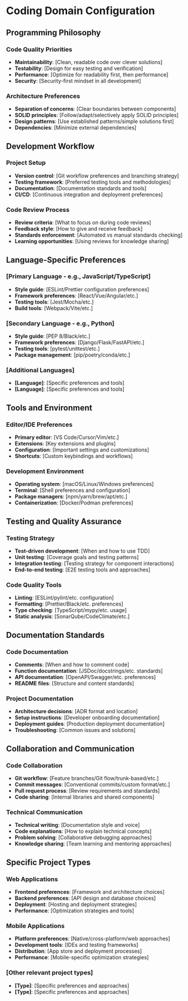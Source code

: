 # Coding Domain Configuration

## Programming Philosophy

### Code Quality Priorities
- **Maintainability**: [Clean, readable code over clever solutions]
- **Testability**: [Design for easy testing and verification]
- **Performance**: [Optimize for readability first, then performance]
- **Security**: [Security-first mindset in all development]

### Architecture Preferences
- **Separation of concerns**: [Clear boundaries between components]
- **SOLID principles**: [Follow/adapt/selectively apply SOLID principles]
- **Design patterns**: [Use established patterns/simple solutions first]
- **Dependencies**: [Minimize external dependencies]

## Development Workflow

### Project Setup
- **Version control**: [Git workflow preferences and branching strategy]
- **Testing framework**: [Preferred testing tools and methodologies]
- **Documentation**: [Documentation standards and tools]
- **CI/CD**: [Continuous integration and deployment preferences]

### Code Review Process
- **Review criteria**: [What to focus on during code reviews]
- **Feedback style**: [How to give and receive feedback]
- **Standards enforcement**: [Automated vs manual standards checking]
- **Learning opportunities**: [Using reviews for knowledge sharing]

## Language-Specific Preferences

### [Primary Language - e.g., JavaScript/TypeScript]
- **Style guide**: [ESLint/Prettier configuration preferences]
- **Framework preferences**: [React/Vue/Angular/etc.]
- **Testing tools**: [Jest/Mocha/etc.]
- **Build tools**: [Webpack/Vite/etc.]

### [Secondary Language - e.g., Python]
- **Style guide**: [PEP 8/Black/etc.]
- **Framework preferences**: [Django/Flask/FastAPI/etc.]
- **Testing tools**: [pytest/unittest/etc.]
- **Package management**: [pip/poetry/conda/etc.]

### [Additional Languages]
- **[Language]**: [Specific preferences and tools]
- **[Language]**: [Specific preferences and tools]

## Tools and Environment

### Editor/IDE Preferences
- **Primary editor**: [VS Code/Cursor/Vim/etc.]
- **Extensions**: [Key extensions and plugins]
- **Configuration**: [Important settings and customizations]
- **Shortcuts**: [Custom keybindings and workflows]

### Development Environment
- **Operating system**: [macOS/Linux/Windows preferences]
- **Terminal**: [Shell preferences and configuration]
- **Package managers**: [npm/yarn/brew/apt/etc.]
- **Containerization**: [Docker/Podman preferences]

## Testing and Quality Assurance

### Testing Strategy
- **Test-driven development**: [When and how to use TDD]
- **Unit testing**: [Coverage goals and testing patterns]
- **Integration testing**: [Testing strategy for component interactions]
- **End-to-end testing**: [E2E testing tools and approaches]

### Code Quality Tools
- **Linting**: [ESLint/pylint/etc. configuration]
- **Formatting**: [Prettier/Black/etc. preferences]
- **Type checking**: [TypeScript/mypy/etc. usage]
- **Static analysis**: [SonarQube/CodeClimate/etc.]

## Documentation Standards

### Code Documentation
- **Comments**: [When and how to comment code]
- **Function documentation**: [JSDoc/docstrings/etc. standards]
- **API documentation**: [OpenAPI/Swagger/etc. preferences]
- **README files**: [Structure and content standards]

### Project Documentation
- **Architecture decisions**: [ADR format and location]
- **Setup instructions**: [Developer onboarding documentation]
- **Deployment guides**: [Production deployment documentation]
- **Troubleshooting**: [Common issues and solutions]

## Collaboration and Communication

### Code Collaboration
- **Git workflow**: [Feature branches/Git flow/trunk-based/etc.]
- **Commit messages**: [Conventional commits/custom format/etc.]
- **Pull request process**: [Review requirements and standards]
- **Code sharing**: [Internal libraries and shared components]

### Technical Communication
- **Technical writing**: [Documentation style and voice]
- **Code explanations**: [How to explain technical concepts]
- **Problem solving**: [Collaborative debugging approaches]
- **Knowledge sharing**: [Team learning and mentoring approaches]

## Specific Project Types

### Web Applications
- **Frontend preferences**: [Framework and architecture choices]
- **Backend preferences**: [API design and database choices]
- **Deployment**: [Hosting and deployment strategies]
- **Performance**: [Optimization strategies and tools]

### Mobile Applications
- **Platform preferences**: [Native/cross-platform/web approaches]
- **Development tools**: [IDEs and testing frameworks]
- **Distribution**: [App store and deployment processes]
- **Performance**: [Mobile-specific optimization strategies]

### [Other relevant project types]
- **[Type]**: [Specific preferences and approaches]
- **[Type]**: [Specific preferences and approaches]